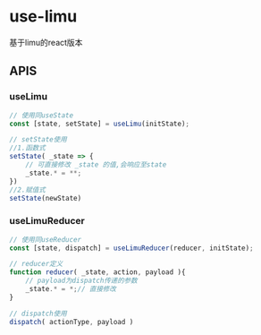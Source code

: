 # use-limu

基于limu的react版本

## APIS

### useLimu

```js
// 使用同useState
const [state, setState] = useLimu(initState);

// setState使用
//1.函数式
setState( _state => {
	// 可直接修改 _state 的值,会响应至state
	_state.* = **;
})
//2.赋值式
setState(newState)
```


### useLimuReducer

```js
// 使用同useReducer
const [state, dispatch] = useLimuReducer(reducer, initState);

// reducer定义
function reducer( _state, action, payload ){
	// payload为dispatch传递的参数
	_state.* = *;// 直接修改
}

// dispatch使用
dispatch( actionType, payload )


```

